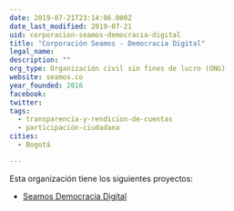 ```yaml
---
date: 2019-07-21T23:14:06.000Z
date_last_modified: 2019-07-21
uid: corporacion-seamos-democracia-digital
title: "Corporación Seamos - Democracia Digital"
legal_name: 
description: ""
org_type: Organización civil sin fines de lucro (ONG)
website: seamos.co
year_founded: 2016
facebook: 
twitter: 
tags:
  - transparencia-y-rendicion-de-cuentas
  - participación-ciudadana
cities: 
  - Bogotá

---
```


Esta organización tiene los siguientes proyectos:

- [Seamos Democracia Digital](/i/seamos-democracia-digital.html)
